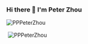 ### Hi there 👋 I'm Peter Zhou 

<p align="left"> <img src="https://komarev.com/ghpvc/?username=PPPeterZhou&label=Profile%20views&color=0e75b6&style=flat-square" alt="PPPeterZhou" /> </p>

<!-- <p>&nbsp;<img align="center" src="https://github-readme-stats.vercel.app/api/top-langs/?username=PPPeterZhou&theme=onedark"/></p> -->

<p>&nbsp;<img align="center" src="https://github-readme-stats.vercel.app/api?username=PPPeterZhou&show_icons=true&theme=onedark&hide_border=true&locale=en" alt="PPPeterZhou" /></p>
